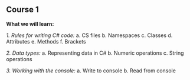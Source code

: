 ## Course 1

**What we will learn:**

 *1. Rules for writing C# code:*
	 a. CS files
	 b. Namespaces
	 c. Classes
	 d. Attributes
	 e. Methods
	 f. Brackets
	 
 *2. Data types:*
	 a. Representing data in C#
	 b. Numeric operations
	 c. String operations
	 
 *3. Working with the console:*
	 a. Write to console
	 b. Read from console
